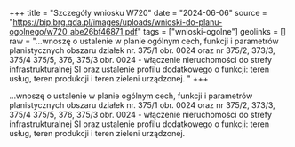 +++
title = "Szczegóły wniosku W720"
date = "2024-06-06"
source = "https://bip.brg.gda.pl/images/uploads/wnioski-do-planu-ogolnego/w720_abe26bf46871.pdf"
tags = ["wnioski-ogolne"]
geolinks = []
raw = "...wnoszę o ustalenie w planie ogólnym cech, funkcji i parametrów planistycznych obszaru działek nr. 375/1 obr. 0024 oraz nr 375/2, 373/3, 375/4 375/5, 376, 375/3 obr. 0024 - włączenie nieruchomości do strefy infrastrukturalnej SI oraz ustalenie profilu dodatkowego o funkcji: teren usług, teren produkcji i teren zieleni urządzonej. "
+++

...wnoszę o ustalenie w planie ogólnym cech, funkcji i parametrów planistycznych obszaru działek
nr. 375/1 obr. 0024 oraz nr 375/2, 373/3, 375/4 375/5, 376, 375/3 obr. 0024 - włączenie nieruchomości do
strefy infrastrukturalnej SI oraz ustalenie profilu dodatkowego o funkcji: teren usług, teren produkcji i teren
zieleni urządzonej.



